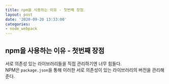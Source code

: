 ```yaml
---
title: npm을 사용하는 이유 - 첫번째 장점
layout: post
date: '2020-09-20 13:33:00'
categories:
- node_webpack
---
```


## npm을 사용하는 이유 - 첫번째 장점

서로 의존성 있는 라이브러리들을 직접 관리하기엔 너무 힘들다.  
NPM은 `package.json`을 통해 이러한 서로 의존성이 있는 라이브러리의 버전을 관리해준다.